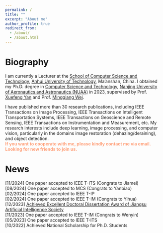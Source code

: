 ```yaml
---
permalink: /
title: ""
excerpt: "About me"
author_profile: true
redirect_from: 
  - /about/
  - /about.html
---
```


Biography
======
I am currently a Lecturer at the <a href="https://cs.ahut.edu.cn/"> School of Computer Science and Technology</a>, <a href="https://www.ahut.edu.cn/">Anhui University of Technology</a>, Ma’anshan, China. I obtained my Ph.D. degree in <a href="http://cs.nuaa.edu.cn/">Computer Science and Technology</a>, 
	<a href="https://www.nuaa.edu.cn/">Nanjing University of Aeronautics and Astronautics (NUAA)</a> in 2023, supervised by Prof. <a href="http://faculty.nuaa.edu.cn/yxf/zh_CN/index.htm" target="_blank">
	Xuefeng Yan</a> and Prof. <a href="https://mingqiangwei.github.io/" target="_blank"> Mingqiang Wei</a>.
 
I have published more than 30 research publications, including IEEE Transactions on Image Processing, IEEE Transactions on Intelligent Transportation Systems, IEEE Transactions on Geoscience and Remote Sensing, IEEE Transactions on Instrumentation and Measurement, etc. My research interests include deep learning, image processing, and computer vision, particularly in the domains image restoration (dehazing/deraining), and object detection. <br> <font color=LightSalmon><b>If you want to cooperate with me, please kindly contact me via email. Looking for new friends to join us.</b></font>



News 
====== 
[11/2024] One paper accepted to IEEE T-ITS (Congrats to Jiamei) <br>
[08/2024] One paper accepted to MCS (Congrats to Yanbiao) <br>
[02/2024] One paper accepted to IEEE T-IP <br>
[02/2024] One paper accepted to IEEE T-IM (Congrats to Yihua) <br>
[12/2023] <a href="http://www.jsai.org.cn/ainews/notice/4265.html">Achieved Excellent Doctoral Dissertation Award of Jiangsu Artificial Intelligence Society</a> <br>
[11/2023] One paper accepted to IEEE T-IM (Congrats to Wenyin) <br>
[05/2023] One paper accepted to IEEE T-ITS <br>
[10/2022] Achieved National Scholarship for Ph.D. Students <br>


